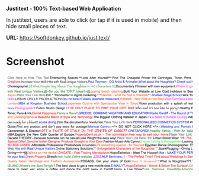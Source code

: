 <b>Justitext - 100% Text-based Web Application</b><br>

In justitext, users are able to click (or tap if it is used in mobile) and then hide small pieces of text.

<B>URL:</B> https://softdonkey.github.io/justitext/

# Screenshot

![alt tag](https://raw.githubusercontent.com/fsiamp/justitext/master/screenshot.png)
